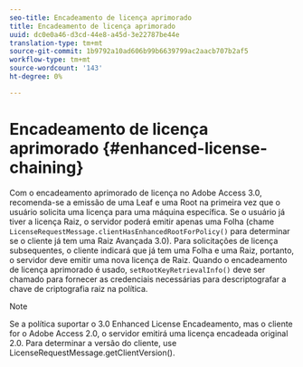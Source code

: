 ```yaml
---
seo-title: Encadeamento de licença aprimorado
title: Encadeamento de licença aprimorado
uuid: dc0e0a46-d3cd-44e8-a45d-3e22787be44e
translation-type: tm+mt
source-git-commit: 1b9792a10ad606b99b6639799ac2aacb707b2af5
workflow-type: tm+mt
source-wordcount: '143'
ht-degree: 0%

---
```



# Encadeamento de licença aprimorado {#enhanced-license-chaining}

Com o encadeamento aprimorado de licença no Adobe Access 3.0, recomenda-se a emissão de uma Leaf e uma Root na primeira vez que o usuário solicita uma licença para uma máquina específica. Se o usuário já tiver a licença Raiz, o servidor poderá emitir apenas uma Folha (chame `LicenseRequestMessage.clientHasEnhancedRootForPolicy()` para determinar se o cliente já tem uma Raiz Avançada 3.0). Para solicitações de licença subsequentes, o cliente indicará que já tem uma Folha e uma Raiz, portanto, o servidor deve emitir uma nova licença de Raiz. Quando o encadeamento de licença aprimorado é usado, `setRootKeyRetrievalInfo()` deve ser chamado para fornecer as credenciais necessárias para descriptografar a chave de criptografia raiz na política.

>[!NOTE]
>
>Se a política suportar o 3.0 Enhanced License Encadeamento, mas o cliente for o Adobe Access 2.0, o servidor emitirá uma licença encadeada original 2.0. Para determinar a versão do cliente, use LicenseRequestMessage.getClientVersion().

